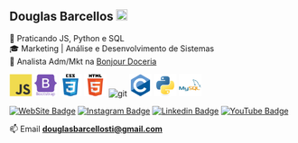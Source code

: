 ## Douglas Barcellos <img width="20" height="20" src="https://raw.githubusercontent.com/iampavangandhi/iampavangandhi/master/gifs/Hi.gif">

:rocket: Praticando JS, Python e SQL<br />
:mortar_board: Marketing | Análise e Desenvolvimento de Sistemas<br />
:office: Analista Adm/Mkt na [Bonjour Doceria](https://www.instagram.com/bonjourdoceria/) 


<p align="left"><img src="https://raw.githubusercontent.com/devicons/devicon/master/icons/javascript/javascript-original.svg" alt="javascript" width="40" height="40" /> <img src="https://raw.githubusercontent.com/devicons/devicon/master/icons/bootstrap/bootstrap-plain-wordmark.svg" alt="bootstrap" width="40" height="40"/> <img src="https://raw.githubusercontent.com/devicons/devicon/master/icons/css3/css3-original-wordmark.svg" alt="css3" width="40" height="40"/> <img src="https://raw.githubusercontent.com/devicons/devicon/master/icons/html5/html5-original-wordmark.svg" alt="html5" width="40" height="40"/> <img src="https://www.vectorlogo.zone/logos/git-scm/git-scm-icon.svg" alt="git" width="40" height="40"/> <img src="https://raw.githubusercontent.com/devicons/devicon/master/icons/c/c-original.svg" alt="c" width="40" height="40"/> <img src="https://raw.githubusercontent.com/devicons/devicon/master/icons/python/python-original.svg" alt="python" width="40" height="40"/>
<img src="https://raw.githubusercontent.com/devicons/devicon/master/icons/mysql/mysql-original-wordmark.svg" alt="mysql" width="40" height="40"/></p>

[![WebSite Badge](https://img.shields.io/badge/-Website-informational?style=for-the-badge&labelColor=informational&logo=linux&logoColor=white&link=https://douglasbarcellos.github.io/)](https://douglasbarcellos.github.io/)
[![Instagram Badge](https://img.shields.io/badge/-Instagram-C13584?style=for-the-badge&labelColor=C13584&logo=instagram&logoColor=white&link=https://www.instagram.com/douglasbarcelloss/)](https://www.instagram.com/douglasbarcelloss/)
[![Linkedin Badge](https://img.shields.io/badge/-LinkedIn-blue?style=for-the-badge&logo=Linkedin&logoColor=white&link=https://www.linkedin.com/in/douglas-barcellos/)](https://www.linkedin.com/in/douglas-barcellos/)
[![YouTube Badge](https://img.shields.io/badge/-YouTube-red?style=for-the-badge&logo=youtube&logoColor=white&link=https://www.youtube.com/channel/UCYiJsJNko4xkI4HgjUjoIWw)](https://www.youtube.com/channel/UCYiJsJNko4xkI4HgjUjoIWw)

📫 Email **douglasbarcellosti@gmail.com**
